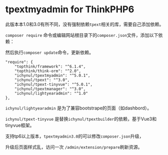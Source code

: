 # tpextmyadmin for ThinkPHP6

此版本本1.0和3.0有所不同，没有强制依赖`tpext`相关的库，需要自己添加依赖。

`composer require` 命令或编辑网站根目录下的`composer.json`文件，添加以下依赖：

然后执行`composer update`命令，更新依赖。

```josn
"require": {
    "topthink/framework": "^6.1.4",
    "topthink/think-orm": "^2.0",
    "ichynul/tpextmyadmin": "^5.0.1",
    "ichynul/tpext": "^3.0",
    "ichynul/tpext-tinyvue": "^5.0.1",
    "ichynul/tpextmanager": "^3.0",
    "ichynul/lightyearadmin": "^1.0"
},
```

`ichynul/lightyearadmin`  是为了兼容bootstrape的页面（如dashbord）。

`ichynul/tpext-tinyvue` 是替换`ichynul/tpextbuilder`的依赖，基于Vue3和tinyvue框架。

支持tp6以上版本，`tpextmyadmin3.0`的可以修改`composer.json`升级，

升级后页面样式乱，访问一次 `/admin/extension/prepare`刷新资源。

